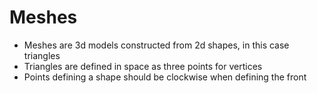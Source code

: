 # Meshes
* Meshes are 3d models constructed from 2d shapes, in this case triangles
* Triangles are defined in space as three points for vertices
* Points defining a shape should be clockwise when defining the front
